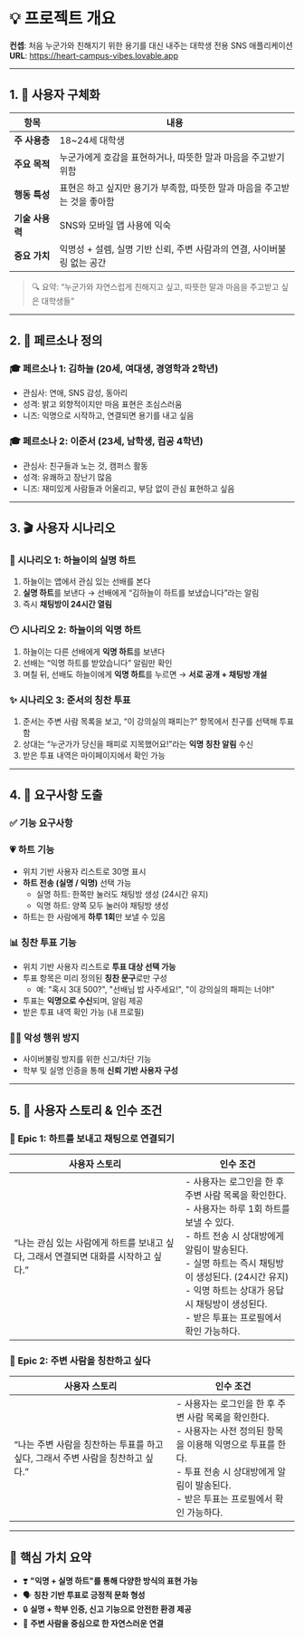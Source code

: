 # 💡 프로젝트 개요

**컨셉**: 처음 누군가와 친해지기 위한 용기를 대신 내주는 대학생 전용 SNS 애플리케이션  
**URL**: https://heart-campus-vibes.lovable.app

---

## 1. 🎯 사용자 구체화

| 항목 | 내용 |
| --- | --- |
| **주 사용층** | 18~24세 대학생 |
| **주요 목적** | 누군가에게 호감을 표현하거나, 따뜻한 말과 마음을 주고받기 위함 |
| **행동 특성** | 표현은 하고 싶지만 용기가 부족함, 따뜻한 말과 마음을 주고받는 것을 좋아함 |
| **기술 사용력** | SNS와 모바일 앱 사용에 익숙 |
| **중요 가치** | 익명성 + 설렘, 실명 기반 신뢰, 주변 사람과의 연결, 사이버불링 없는 공간 |

> 🔍 요약: “누군가와 자연스럽게 친해지고 싶고, 따뜻한 말과 마음을 주고받고 싶은 대학생들”
> 

---

## 2. 👤 페르소나 정의

### 🎓 페르소나 1: 김하늘 (20세, 여대생, 경영학과 2학년)

- 관심사: 연애, SNS 감성, 동아리
- 성격: 밝고 외향적이지만 마음 표현은 조심스러움
- 니즈: 익명으로 시작하고, 연결되면 용기를 내고 싶음

### 🎓 페르소나 2: 이준서 (23세, 남학생, 컴공 4학년)

- 관심사: 친구들과 노는 것, 캠퍼스 활동
- 성격: 유쾌하고 장난기 많음
- 니즈: 재미있게 사람들과 어울리고, 부담 없이 관심 표현하고 싶음

---

## 3. 🎬 사용자 시나리오

### 💌 시나리오 1: 하늘이의 실명 하트

1. 하늘이는 앱에서 관심 있는 선배를 본다
2. **실명 하트**를 보낸다 → 선배에게 “김하늘이 하트를 보냈습니다”라는 알림
3. 즉시 **채팅방이 24시간 열림**

### 😶 시나리오 2: 하늘이의 익명 하트

1. 하늘이는 다른 선배에게 **익명 하트**를 보낸다
2. 선배는 “익명 하트를 받았습니다” 알림만 확인
3. 며칠 뒤, 선배도 하늘이에게 **익명 하트**를 누르면 → **서로 공개 + 채팅방 개설**

### ✨ 시나리오 3: 준서의 칭찬 투표

1. 준서는 주변 사람 목록을 보고, “이 강의실의 패피는?” 항목에서 친구를 선택해 투표함
2. 상대는 “누군가가 당신을 패피로 지목했어요!”라는 **익명 칭찬 알림** 수신
3. 받은 투표 내역은 마이페이지에서 확인 가능

---

## 4. 📌 요구사항 도출

### ✅ 기능 요구사항

### 💗 하트 기능

- 위치 기반 사용자 리스트로 30명 표시
- **하트 전송 (실명 / 익명)** 선택 가능
    - 실명 하트: 한쪽만 눌러도 채팅방 생성 (24시간 유지)
    - 익명 하트: 양쪽 모두 눌러야 채팅방 생성
- 하트는 한 사람에게 **하루 1회**만 보낼 수 있음

### 📊 칭찬 투표 기능

- 위치 기반 사용자 리스트로 **투표 대상 선택 가능**
- 투표 항목은 미리 정의된 **칭찬 문구**로만 구성
    - 예: "혹시 3대 500?", "선배님 밥 사주세요!", "이 강의실의 패피는 너야!"
- 투표는 **익명으로 수신**되며, 알림 제공
- 받은 투표 내역 확인 가능 (내 프로필)

### 🙅‍♀️ 악성 행위 방지

- 사이버불링 방지를 위한 신고/차단 기능
- 학부 및 실명 인증을 통해 **신뢰 기반 사용자 구성**

---

## 5. 🧩 사용자 스토리 & 인수 조건

### 🎯 Epic 1: 하트를 보내고 채팅으로 연결되기

| 사용자 스토리 | 인수 조건 |
| --- | --- |
| “나는 관심 있는 사람에게 하트를 보내고 싶다, 그래서 연결되면 대화를 시작하고 싶다.” | - 사용자는 로그인을 한 후 주변 사람 목록을 확인한다. <br> - 사용자는 하루 1회 하트를 보낼 수 있다. <br> - 하트 전송 시 상대방에게 알림이 발송된다. <br> - 실명 하트는 즉시 채팅방이 생성된다. (24시간 유지) <br> - 익명 하트는 상대가 응답 시 채팅방이 생성된다. <br> - 받은 투표는 프로필에서 확인 가능하다.

### 🎯 Epic 2: 주변 사람을 칭찬하고 싶다

| 사용자 스토리 | 인수 조건 |
| --- | --- |
| “나는 주변 사람을 칭찬하는 투표를 하고 싶다, 그래서 주변 사람을 칭찬하고 싶다.” | - 사용자는 로그인을 한 후 주변 사람 목록을 확인한다. <br> - 사용자는 사전 정의된 항목을 이용해 익명으로 투표를 한다. <br> - 투표 전송 시 상대방에게 알림이 발송된다. <br> - 받은 투표는 프로필에서 확인 가능하다. |

---

## 🌈 핵심 가치 요약

- ❣️ **"익명 + 실명 하트"를 통해 다양한 방식의 표현 가능**
- 🗣️ **칭찬 기반 투표로 긍정적 문화 형성**
- 🔒 **실명 + 학부 인증, 신고 기능으로 안전한 환경 제공**
- 📍 **주변 사람을 중심으로 한 자연스러운 연결**
